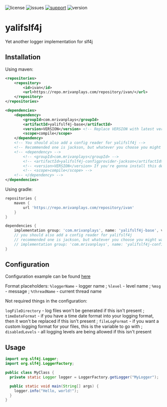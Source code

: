 ![license](https://img.shields.io/github/license/MrIvanPlays/yalifslf4j.svg?style=for-the-badge)
![issues](https://img.shields.io/github/issues/MrIvanPlays/yalifslf4j.svg?style=for-the-badge)
[![support](https://img.shields.io/discord/493674712334073878.svg?colorB=Blue&logo=discord&label=Support&style=for-the-badge)](https://mrivanplays.com/discord)
![version](https://img.shields.io/maven-metadata/v?color=blue&label=LATEST%20VERSION&metadataUrl=https%3A%2F%2Frepo.mrivanplays.com%2Frepository%2Fivan%2Fcom%2Fmrivanplays%2Fyalifslf4j-base%2Fmaven-metadata.xml&style=for-the-badge)
# yalifslf4j

Yet another logger implementation for slf4j

## Installation
Using maven:

```xml
<repositories>
    <repository>
        <id>ivan</id>
        <url>https://repo.mrivanplays.com/repository/ivan/</url>
    </repository>
</repositories>

<dependencies>
    <dependency>
        <groupId>com.mrivanplays</groupId>
        <artifactId>yalifslf4j-base</artifactId>
        <version>VERSION</version> <!-- Replace VERSION with latest version -->
        <scope>compile</scope>  
    </dependency>
    <!-- You should also add a config reader for yalifslf4j --> 
    <!-- Recommended one is jackson, but whatever you choose you might want to use it further in your application -->
    <!-- <dependency> -->
        <!-- <groupId>com.mrivanplays</groupId> -->
        <!-- <artifactId>yalifslf4j-configprovider-jackson</artifactId> -->
        <!-- <version>VERSION</version> If you're gonna install this dependency, replace VERSION with latest version -->
        <!-- <scope>compile</scope> -->
    <!-- </dependency> -->
</dependencies>
```

Using gradle:

```gradle
repositories {
    maven {
        url 'https://repo.mrivanplays.com/repository/ivan'
    }
}

dependencies {
    implementation group: 'com.mrivanplays', name: 'yalifslf4j-base', version: 'VERSION' // Replace VERSION with latest version
    // you should also add a config reader for yalifslf4j
    // recommended one is jackson, but whatever you choose you might want to use it further in your application 
    // implementation group: 'com.mrivanplays', name: 'yalifslf4j-configprovider-jackson', version: 'VERSION' // If you're gonna install this replace version with latest
}
```

## Configuration
Configuration example can be found [here](https://github.com/MrIvanPlays/api.mrivanplays.com/blob/master/src/main/resources/yalif.json)

Format placeholders: `%loggerName` - logger name ; `%level` - level name ; `%msg` - message ; `%threadName` - current thread name

Not required things in the configuration: 

`logFileDirectory` - log files won't be generated if this isn't present ; 
`timeDateFormat` - if you have a time date format into your logging format, then it won't be replaced if this isn't present ; 
`fileLogFormat` - if you want a custom logging format for your files, this is the variable to go with ;
`disabledLevels` - all logging levels are being allowed if this isn't present


## Usage

```java
import org.slf4j.Logger;
import org.slf4j.LoggerFactory;

public class MyClass {
  private static Logger logger = LoggerFactory.getLogger("MyLogger");

  public static void main(String[] args) {
    logger.info("Hello, world!");
  }
}
```